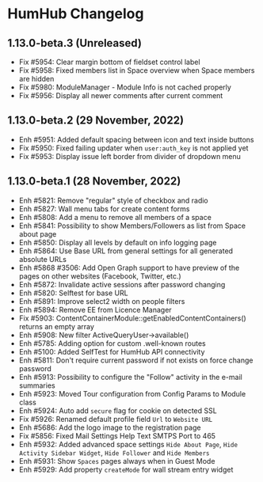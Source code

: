 HumHub Changelog
================

1.13.0-beta.3 (Unreleased)
---------------------------------
- Fix #5954: Clear margin bottom of fieldset control label
- Fix #5958: Fixed members list in Space overview when Space members are hidden
- Fix #5980: ModuleManager - Module Info is not cached properly
- Fix #5956: Display all newer comments after current comment


1.13.0-beta.2 (29 November, 2022)
---------------------------------
- Enh #5951: Added default spacing between icon and text inside buttons
- Fix #5950: Fixed failing updater when `user:auth_key` is not applied yet 
- Fix #5953: Display issue left border from divider of dropdown menu 



1.13.0-beta.1 (28 November, 2022)
---------------------------------
- Enh #5821: Remove "regular" style of checkbox and radio
- Enh #5827: Wall menu tabs for create content forms
- Enh #5808: Add a menu to remove all members of a space
- Enh #5841: Possibility to show Members/Followers as list from Space about page
- Enh #5850: Display all levels by default on info logging page
- Enh #5864: Use Base URL from general settings for all generated absolute URLs
- Enh #5868 #3506: Add Open Graph support to have preview of the pages on other websites (Facebook, Twitter, etc.)
- Enh #5872: Invalidate active sessions after password changing
- Enh #5820: Selftest for base URL
- Enh #5891: Improve select2 width on people filters
- Enh #5894: Remove EE from Licence Manager 
- Fix #5903: ContentContainerModule::getEnabledContentContainers() returns an empty array
- Enh #5908: New filter ActiveQueryUser->available()
- Enh #5785: Adding option for custom .well-known routes
- Enh #5100: Added SelfTest for HumHub API connectivity
- Enh #5811: Don't require current password if not exists on force change password
- Enh #5913: Possibility to configure the "Follow" activity in the e-mail summaries
- Enh #5923: Moved Tour configuration from Config Params to Module class 
- Enh #5924: Auto add `secure` flag for cookie on detected SSL
- Fix #5926: Renamed default profile field `Url` to `Website URL`
- Enh #5686: Add the logo image to the registration page
- Fix #5856: Fixed Mail Settings Help Text SMTPS Port to 465 
- Enh #5932: Added advanced space settings `Hide About Page`, `Hide Activity Sidebar Widget`, `Hide Follower` and `Hide Members`  
- Enh #5931: Show `Spaces` pages always when in Guest Mode
- Enh #5929: Add property `createMode` for wall stream entry widget
